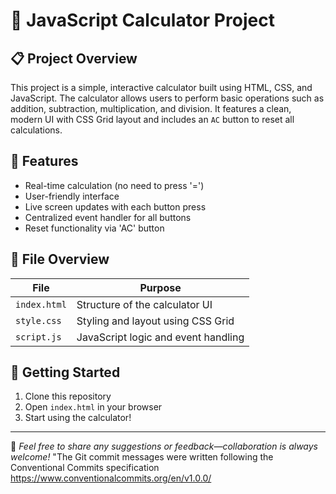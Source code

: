 # 🧮 JavaScript Calculator Project

## 📋 Project Overview

This project is a simple, interactive calculator built using HTML, CSS, and JavaScript. The calculator allows users to perform basic operations such as addition, subtraction, multiplication, and division. It features a clean, modern UI with CSS Grid layout and includes an `AC` button to reset all calculations.

## 🔧 Features

- Real-time calculation (no need to press '=')
- User-friendly interface
- Live screen updates with each button press
- Centralized event handler for all buttons
- Reset functionality via 'AC' button



## 📁 File Overview

| File         | Purpose                          |
|--------------|----------------------------------|
| `index.html` | Structure of the calculator UI   |
| `style.css`  | Styling and layout using CSS Grid|
| `script.js`  | JavaScript logic and event handling|

## 🚀 Getting Started

1. Clone this repository
2. Open `index.html` in your browser
3. Start using the calculator!

---

📌 *Feel free to share any suggestions or feedback—collaboration is always welcome!*
"The Git commit messages were written following the Conventional Commits specification
https://www.conventionalcommits.org/en/v1.0.0/
